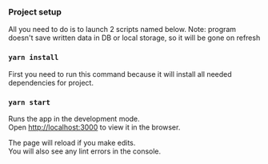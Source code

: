 ### Project setup

All you need to do is to launch 2 scripts named below. Note: program doesn't save written data in DB or local storage, so it will be gone on refresh

### `yarn install`

First you need to run this command because it will install all needed dependencies for project.

### `yarn start`

Runs the app in the development mode.<br />
Open [http://localhost:3000](http://localhost:3000) to view it in the browser.

The page will reload if you make edits.<br />
You will also see any lint errors in the console.
